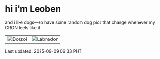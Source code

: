 # hi i'm Leoben

and i like dogs—so have some random dog pics that change whenever my CRON feels like it

|  |  |
|--------|----------|
| ![Borzoi](https://random-dog-vercel.vercel.app/api/random-borzoi?v=1757370807) | ![Labrador](https://random-dog-vercel.vercel.app/api/random-labrador?v=1757370807) |

Last updated: 2025-09-09 06:33 PHT
